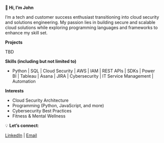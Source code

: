 
**👋 Hi, I’m John**

I’m a tech and customer success enthusiast transitioning into cloud security and solutions engineering. My passion lies in building secure and scalable cloud solutions while exploring programming languages and frameworks to enhance my skill set.

**Projects**

TBD


**Skills (including but not limited to)**

- Python | SQL | Cloud Security | AWS | IAM | REST APIs | SDKs | Power BI | Tableau | Asana | JIRA | Cybersecurity | IT Service Management | Automation

**Interests**

- Cloud Security Architecture
- Programming (Python, JavaScript, and more)
- Cybersecurity Best Practices
- Fitness & Mental Wellness

💡 **Let’s connect**:

[LinkedIn](https://www.linkedin.com/in/johnathan-gray/) | [Email](jgray0110@gmail.com)
